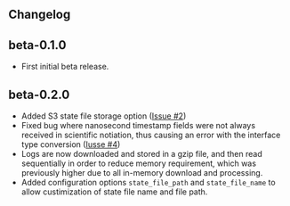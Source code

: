 ## Changelog

beta-0.1.0
-----
* First initial beta release.

beta-0.2.0
-----
* Added S3 state file storage option ([Issue #2](https://github.com/hartfordfive/cloudflarebeat/issues/4))
* Fixed bug where nanosecond timestamp fields were not always received in scientific notiation, thus causing an error with the interface type conversion ([Iusse #4](https://github.com/hartfordfive/cloudflarebeat/issues/4))
* Logs are now downloaded and stored in a gzip file, and then read sequentially in order to reduce memory requirement, which was previously higher due to all in-memory download and processing. 
* Added configuration options `state_file_path` and `state_file_name` to allow custimization of state file name and file path.
